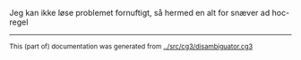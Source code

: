 



















































































































































































































































































































































































































































































































Jeg kan ikke løse problemet fornuftigt, så hermed en alt for snæver ad hoc-regel


































































































































































































































































































































































































































































































































































































































































































































































































































































































































































































































































































































































































































































































































































































































































































































































































































































































































































































































































































































































































































































































































































































































































































































































































































































































































































































































































































































































































































































































































































































































































































































































































































































































































































































































































































































































































































































































































































































































































































































































































































































































































































































































































































































































































































































































































































































































































































































































































































































































































































































































































































































































































































































































































































































































































































































































































































































































































































































































































































































































































































































































































































































































































































































































































































































































































































































































































































































































































































































































































































































































































































































































































































































































































































































































































































































































































































































































































































































































































































































































































































































































































































































































































































































































* * *
<small>This (part of) documentation was generated from [../src/cg3/disambiguator.cg3](http://github.com/giellalt/lang-kal/blob/main/../src/cg3/disambiguator.cg3)</small>